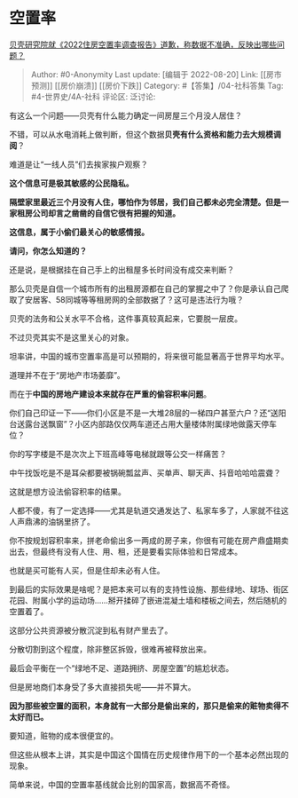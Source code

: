 # 空置率
[贝壳研究院就《2022住房空置率调查报告》道歉，称数据不准确，反映出哪些问题？](https://www.zhihu.com/question/547914522/answer/2636001245)

> Author: #0-Anonymity
> Last update: [编辑于 2022-08-20]
> Link: [[房市预测]] [[房价崩溃]] [[房价下跌]]
> Category: #【答集】/04-社科答集
> Tag: #4-世界史/4A-社科
> 评论区:
> 泛讨论:

有这么一个问题——贝壳有什么能力确定一间房屋三个月没人居住？

不错，可以从水电消耗上做判断，但这个数据**贝壳有什么资格和能力去大规模调阅**？

难道是让“一线人员”们去挨家挨户观察？

**这个信息可是极其敏感的公民隐私。**

**隔壁家里最近三个月没有人住，哪怕作为邻居，我们自己都未必完全清楚。但是一家租房公司却言之凿凿的自信它很有把握的知道。**

**这信息，属于小偷们最关心的敏感情报。**

**请问，你怎么知道的？**

还是说，是根据挂在自己手上的出租屋多长时间没有成交来判断？

那么贝壳是自信一个城市所有的出租房源都在自己的掌握之中了？你是承认自己爬取了安居客、58同城等等租房网的全部数据了？这可是违法行为哦？

贝壳的法务和公关水平不合格，这件事真较真起来，它要脱一层皮。

不过贝壳其实不是这里关心的对象。

坦率讲，中国的城市空置率高是可以预期的，将来很可能显著高于世界平均水平。

道理并不在于“房地产市场萎靡”。

而在于**中国的房地产建设本来就存在严重的偷容积率问题**。

你们自己印证一下——你们小区是不是一大堆28层的一梯四户甚至六户？还“送阳台送露台送飘窗”？小区内部路仅仅两车道还占用大量楼体附属绿地做露天停车位？

你的写字楼是不是次次上下班高峰等电梯就跟等公交一样痛苦？

中午找饭吃是不是耳朵都要被锅碗瓢盆声、买单声、聊天声、抖音哈哈哈震聋？

这就是想方设法偷容积率的结果。

人都不傻，有了一定选择——尤其是轨道交通发达了、私家车多了，人家就不往这人声鼎沸的油锅里挤了。

你不按规划容积率来，拼老命偷出多一两成的房子来，你很有可能在房产鼎盛期卖出去，但最终有没有人住、用、租，还是要看实际体验和日常成本。

也就是买可能有人买，但是住却未必有人住。

到最后的实际效果是啥呢？是把本来可以有的支持性设施、那些绿地、球场、街区花园、附属小学的运动场……掰开揉碎了嵌进混凝土墙和楼板之间去，然后随机的空置着了。

这部分公共资源被分散沉淀到私有财产里去了。

分散切割到这个程度，除非整区拆毁，很难再被释放出来。

最后会平衡在一个“绿地不足、道路拥挤、房屋空置”的尴尬状态。

但是房地商们本身受了多大直接损失呢——并不算大。

**因为那些被空置的面积，本身就有一大部分是偷出来的，那只是偷来的赃物卖得不太好而已。**

要知道，赃物的成本很便宜的。

但这些从根本上讲，其实是中国这个国情在历史规律作用下的一个基本必然出现的现象。

简单来说，中国的空置率基线就会比别的国家高，数据高不奇怪。
